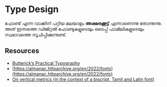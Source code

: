 # Type Design

ഫോണ്ട് എന്ന വാക്കിന് പറ്റിയ മലയാളം **അക്ഷരക്കൂട്ട്** എന്നാണെന്നു തോന്നുന്നു. അത് ഇന്നത്തെ ഡിജിറ്റൽ ഫോണ്ടുകളുടെയും ടൈപ്പ് ഫാമിലികളുടെയും സ്വഭാവത്തെ സൂചിപ്പിക്കുന്നുണ്ട്.&#x20;

## Resources

* [Butterick’s Practical Typography](https://practicaltypography.com/)
* [https://almanac.httparchive.org/en/2022/fonts](https://almanac.httparchive.org/en/2022/fonts)
* [On vertical metrics (in the context of a biscript, Tamil and Latin font)](https://typedrawers.com/discussion/4554/on-vertical-metrics-in-the-context-of-a-biscript-tamil-and-latin-font)
